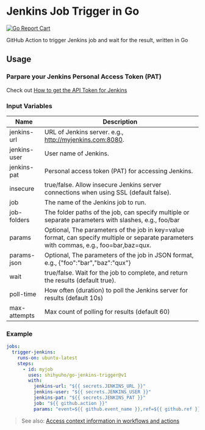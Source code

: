 # Jenkins Job Trigger in Go

[![Go Report Cart](https://goreportcard.com/badge/github.com/shihyuho/go-jenkins-trigger)](https://goreportcard.com/report/github.com/shihyuho/go-jenkins-trigger)

GitHub Action to trigger Jenkins job and wait for the result, written in Go

## Usage

### Parpare your Jenkins Personal Access Token (PAT)

Check out [How to get the API Token for Jenkins](https://stackoverflow.com/questions/45466090/how-to-get-the-api-token-for-jenkins)

### Input Variables

| Name | Description |
|---|---|
| jenkins-url | URL of Jenkins server. e.g., http://myjenkins.com:8080. |
| jenkins-user | User name of Jenkins. |
| jenkins-pat | Personal access token (PAT) for accessing Jenkins. |
| insecure | true/false. Allow insecure Jenkins server connections when using SSL (default false). |
| job | The name of the Jenkins job to run. |
| job-folders | The folder paths of the job, can specify multiple or separate parameters with slashes, e.g., foo/bar |
| params | Optional, The parameters of the job in key=value format, can specify multiple or separate parameters with commas, e.g., foo=bar,baz=qux. |
| params-json | Optional, The parameters of the job in JSON format, e.g., {"foo":"bar","baz":"qux"} |
| wait | true/false. Wait for the job to complete, and return the results (default true). |
| poll-time | How often (duration) to poll the Jenkins server for results (default 10s) | 
| max-attempts | Max count of polling for results (default 60) |

### Example

```yaml
jobs:
  trigger-jenkins:
    runs-on: ubuntu-latest
    steps:
      - id: myjob
        uses: shihyuho/go-jenkins-trigger@v1
        with:
          jenkins-url: "${{ secrets.JENKINS_URL }}"
          jenkins-user: "${{ secrets.JENKINS_USER }}"
          jenkins-pat: "${{ secrets.JENKINS_PAT }}"
          job: "${{ github.action }}"
          params: "event=${{ github.event_name }},ref=${{ github.ref }}"
```

> See also: [Access context information in workflows and actions](https://docs.github.com/en/actions/learn-github-actions/contexts)
